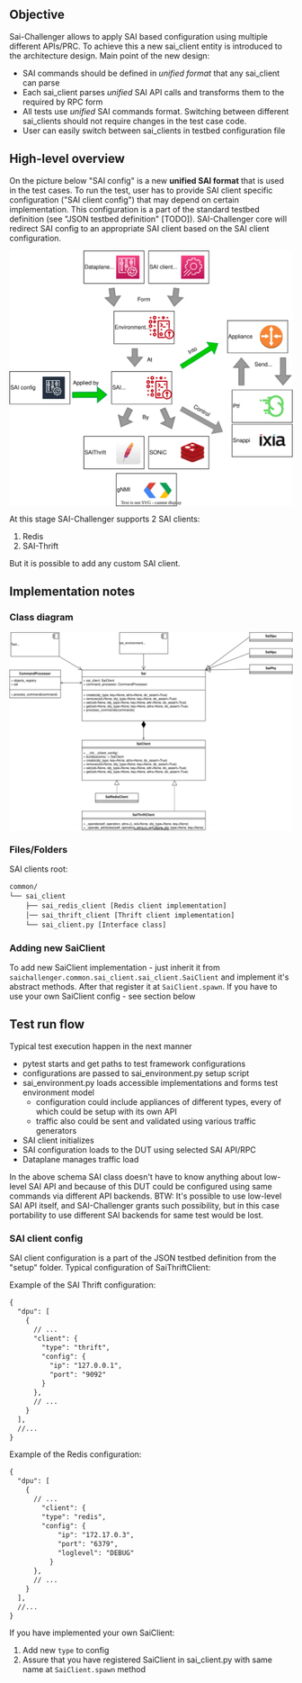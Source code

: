 ## Objective

Sai-Challenger allows to apply SAI based configuration using multiple different APIs/PRC. To achieve this a new sai_client entity is introduced to the architecture design. Main point of the new design:
* SAI commands should be defined in _unified format_ that any sai_client can parse
* Each sai_client parses _unified_ SAI API calls and transforms them to the required by RPC form
* All tests use _unified_ SAI commands format. Switching between different sai_clients should not require changes in the test case code.
* User can easily switch between sai_clients in testbed configuration file

## High-level overview

On the picture below "SAI config" is a new __unified SAI format__ that is used in the test cases. To run the test, user has to provide SAI client specific configuration ("SAI client config") that may depend on certain implementation. This configuration is a part of the standard testbed definition (see "JSON testbed definition" [TODO]). SAI-Challenger core will redirect SAI config to an appropriate SAI client based on the SAI client configuration.

<a href="url"><img src="../img/SAI-Challenger HL.svg" align="center" width="800" ></a>

At this stage SAI-Challenger supports 2 SAI clients:
1. Redis
2. SAI-Thrift

But it is possible to add any custom SAI client.

## Implementation notes

### Class diagram

<a href="url"><img src="../img/class_diagram.svg" align="center" width="800" ></a>

### Files/Folders

SAI clients root:
```sh
common/
└── sai_client
    ├── sai_redis_client [Redis client implementation]
    │── sai_thrift_client [Thrift client implementation]
    └── sai_client.py [Interface class]

```

### Adding new SaiClient
To add new SaiClient implementation - just inherit it from `saichallenger.common.sai_client.sai_client.SaiClient` and implement it's abstract methods. After that register it at `SaiClient.spawn`. If you have to use your own SaiClient config - see section below

## Test run flow

Typical test execution happen in the next manner
* pytest starts and get paths to test framework configurations
* configurations are passed to sai_environment.py setup script
* sai_environment.py loads accessible implementations and forms test environment model
  * configuration could include appliances of different types, every of which could be setup with its own API
  * traffic also could be sent and validated using various traffic generators
* SAI client initializes
* SAI configuration loads to the DUT using selected SAI API/RPC
* Dataplane manages traffic load

In the above schema SAI class doesn't have to know anything about low-level SAI API and because of this DUT could be configured using same commands via different API backends. BTW: It's possible to use low-level SAI API itself, and SAI-Challenger grants such possibility, but in this case portability to use different SAI backends for same test would be lost.

### SAI client config

SAI client configuration is a part of the JSON testbed definition from the "setup" folder.
Typical configuration of SaiThriftClient:

Example of the SAI Thrift configuration:
```json5
{
  "dpu": [
    {
      // ...
      "client": {
        "type": "thrift",
        "config": {
          "ip": "127.0.0.1",
          "port": "9092"
        }
      },
      // ...
    }
  ],
  //...
}
```

Example of the Redis configuration:
```json5
{
  "dpu": [
    {
      // ...
        "client": {
        "type": "redis",
        "config": {
            "ip": "172.17.0.3",
            "port": "6379",
            "loglevel": "DEBUG"
          }
      },
      // ...
    }
  ],
  //...
}
```

If you have implemented your own SaiClient:
1. Add new `type` to config
1. Assure that you have registered SaiClient in sai_client.py with same name at `SaiClient.spawn` method
